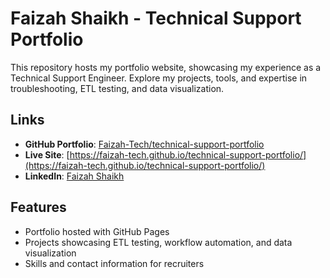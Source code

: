 # Faizah Shaikh - Technical Support Portfolio

This repository hosts my portfolio website, showcasing my experience as a Technical Support Engineer. Explore my projects, tools, and expertise in troubleshooting, ETL testing, and data visualization.

## Links
- **GitHub Portfolio**: [Faizah-Tech/technical-support-portfolio](https://github.com/Faizah-Tech/technical-support-portfolio)
- **Live Site**: [https://faizah-tech.github.io/technical-support-portfolio/](https://faizah-tech.github.io/technical-support-portfolio/)
- **LinkedIn**: [Faizah Shaikh](https://www.linkedin.com/in/faizah-shaikh-88a1ba146/)

## Features
- Portfolio hosted with GitHub Pages
- Projects showcasing ETL testing, workflow automation, and data visualization
- Skills and contact information for recruiters
